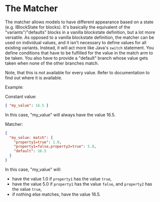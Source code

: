 # The Matcher

The matcher allows models to have different appearance based on a state (e.g. IBlockState for blocks).
It's basically the equivalent of the "variants"/"defaults" blocks in a vanilla blockstate definition, but a lot more versatile.
As opposed to a vanilla blockstate definition, the matcher can be used on individual values, and it isn't necessary to define
values for all existing variants. Instead, it will act more like Java's `switch` statement. You define conditions that have to
be fulfilled for the value in the match arm to be taken. You also have to provide a "default" branch whose value gets taken when
none of the other branches match.

Note, that this is not available for every value. Refer to documentation to find out where it is available.

Example:

Constant value:
```json
{ "my_value": 16.5 }
```

In this case, "my_value" will always have the value 16.5.

Matcher:
```json
{
  "my_value: match": {
    "property1=true": 1.0,
    "property1=false,property2=true": 5.0,
    "default": 16.5
  }
}
```

In this case, "my_value" will:
 - have the value 1.0 if `property1` has the value `true`,
 - have the value 5.0 if `property1` has the value `false`, and `property2` has the value `true`,
 - if nothing else matches, have the value 16.5.